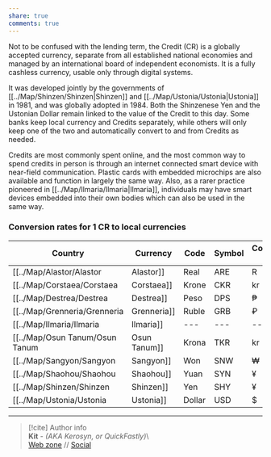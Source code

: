 ```yaml
---  
share: true  
comments: true  
---  
```

Not to be confused with the lending term, the Credit (CR) is a globally accepted currency, separate from all established national economies and managed by an international board of independent economists. It is a fully cashless currency, usable only through digital systems.  
  
It was developed jointly by the governments of [[../Map/Shinzen/Shinzen|Shinzen]] and [[../Map/Ustonia/Ustonia|Ustonia]] in 1981, and was globally adopted in 1984. Both the Shinzenese Yen and the Ustonian Dollar remain linked to the value of the Credit to this day. Some banks keep local currency and Credits separately, while others will only keep one of the two and automatically convert to and from Credits as needed.  
  
Credits are most commonly spent online, and the most common way to spend credits in person is through an internet connected smart device with near-field communication. Plastic cards with embedded microchips are also available and function in largely the same way. Also, as a rarer practice pioneered in [[../Map/Ilmaria/Ilmaria|Ilmaria]], individuals may have smart devices embedded into their own bodies which can also be used in the same way.  
  
### Conversion rates for 1 CR to local currencies  
  
| Country        | Currency | Code | Symbol | Conversion rate |  
| -------------- | -------- | ---- | ------ | --------------- |  
| [[../Map/Alastor/Alastor|Alastor]]    | Real     | ARE  | R      | ~0.041          |  
| [[../Map/Corstaea/Corstaea|Corstaea]]   | Krone    | CKR  | kr     | ~0.019          |  
| [[../Map/Destrea/Destrea|Destrea]]    | Peso     | DPS  | ₱      | ~472            |  
| [[../Map/Grenneria/Grenneria|Grenneria]]  | Ruble    | GRB  | ₽      | ~0.57           |  
| [[../Map/Ilmaria/Ilmaria|Ilmaria]]    | ---      | ---  | ---    | ---             |  
| [[../Map/Osun Tanum/Osun Tanum|Osun Tanum]] | Krona    | TKR  | kr     | ~0.627          |  
| [[../Map/Sangyon/Sangyon|Sangyon]]    | Won      | SNW  | ₩      | ~10.59          |  
| [[../Map/Shaohou/Shaohou|Shaohou]]    | Yuan     | SYN  | ¥      | ~23.14          |  
| [[../Map/Shinzen/Shinzen|Shinzen]]    | Yen      | SHY  | ¥      | 1               |  
| [[../Map/Ustonia/Ustonia|Ustonia]]    | Dollar   | USD  | $      | 0.01            |  
  
-----  
> [!cite] Author info  
> **Kit** - *(AKA Kerosyn, or QuickFastly)*\  
> [Web zone](https://kerosyn.link) // [Social](https://m.tripulse.link/@kit)